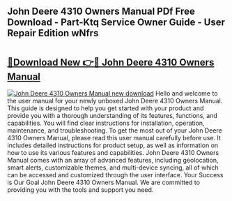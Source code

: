 ## John Deere 4310 Owners Manual PDf Free Download - Part-Ktq Service Owner Guide - User Repair Edition wNfrs

# <h2><a href="http://bc97285.oget.top/?id=John+Deere+4310+Owners+Manual">🔗Download New 👉🔴 John Deere 4310 Owners Manual</a></h2>

[![John Deere 4310 Owners Manual new download](https://i.imgur.com/5g1atiW.png)](http://bc97285.oget.top/?id=John+Deere+4310+Owners+Manual)
Hello and welcome to the user manual for your newly unboxed John Deere 4310 Owners Manual. This guide is designed to help you get started with your product and provide you with a thorough understanding of its features, functions, and capabilities. You will find clear instructions for installation, operation, maintenance, and troubleshooting. To get the most out of your John Deere 4310 Owners Manual, please read this user manual carefully before use. It includes detailed instructions for product setup, as well as information on how to use its various features and capabilities. John Deere 4310 Owners Manual comes with an array of advanced features, including geolocation, smart alerts, customizable themes, and multi-device syncing, all of which can be accessed and customized through the user interface. Your Success is Our Goal John Deere 4310 Owners Manual. We are committed to providing you with the tools and support you need.
